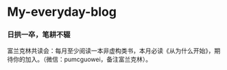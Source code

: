 # My-everyday-blog

### 日拱一卒，笔耕不辍

富兰克林共读会：每月至少阅读一本非虚构类书，本月必读《从为什么开始》，期待你的加入。（微信：pumcguowei，备注富兰克林）。
